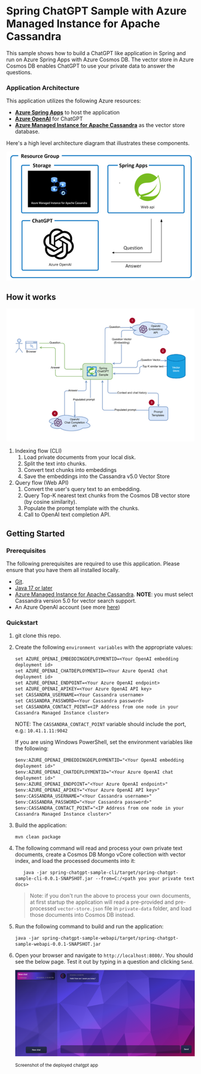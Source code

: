 # Spring ChatGPT Sample with Azure Managed Instance for Apache Cassandra

This sample shows how to build a ChatGPT like application in Spring and run on Azure Spring Apps with Azure Cosmos DB. The vector store in Azure Cosmos DB enables ChatGPT to use your private data to answer the questions.

### Application Architecture

This application utilizes the following Azure resources:

- [**Azure Spring Apps**](https://docs.microsoft.com/azure/spring-apps/) to host the application
- [**Azure OpenAI**](https://docs.microsoft.com/azure/cognitive-services/openai/) for ChatGPT
- [**Azure Managed Instance for Apache Cassandra**](https://aka.ms/CassandraMIVectorStore) as the vector store database.

Here's a high level architecture diagram that illustrates these components.

!["Application architecture diagram"](assets/resources.png)

## How it works

![Workflow](./docs/workflow.png)

1. Indexing flow (CLI)
   1. Load private documents from your local disk.
   1. Split the text into chunks.
   1. Convert text chunks into embeddings
   1. Save the embeddings into the Cassandra v5.0 Vector Store
1. Query flow (Web API)
   1. Convert the user's query text to an embedding.
   1. Query Top-K nearest text chunks from the Cosmos DB vector store (by cosine similarity).
   1. Populate the prompt template with the chunks.
   1. Call to OpenAI text completion API.


## Getting Started

### Prerequisites

The following prerequisites are required to use this application. Please ensure that you have them all installed locally.

- [Git](http://git-scm.com/).
- [Java 17 or later](https://learn.microsoft.com/java/openjdk/install)
- [Azure Managed Instance for Apache Cassandra](https://learn.microsoft.com/azure/managed-instance-apache-cassandra/). **NOTE**: you must select Cassandra version 5.0 for vector search support.
- An Azure OpenAI account (see more [here](https://customervoice.microsoft.com/Pages/ResponsePage.aspx?id=v4j5cvGGr0GRqy180BHbR7en2Ais5pxKtso_Pz4b1_xUOFA5Qk1UWDRBMjg0WFhPMkIzTzhKQ1dWNyQlQCN0PWcu))

### Quickstart

1. git clone this repo.
2. Create the following `environment variables` with the appropriate values:

   ```shell
   set AZURE_OPENAI_EMBEDDINGDEPLOYMENTID=<Your OpenAI embedding deployment id>
   set AZURE_OPENAI_CHATDEPLOYMENTID=<Your Azure OpenAI chat deployment id>
   set AZURE_OPENAI_ENDPOINT=<Your Azure OpenAI endpoint>
   set AZURE_OPENAI_APIKEY=<Your Azure OpenAI API key>
   set CASSANDRA_USERNAME=<Your Cassandra username>
   set CASSANDRA_PASSWORD=<Your Cassandra password>
   set CASSANDRA_CONTACT_POINT=<IP Address from one node in your Cassandra Managed Instance cluster>
   ```
   NOTE: The `CASSANDRA_CONTACT_POINT` variable should include the port, e.g.: `10.41.1.11:9042`

   If you are using Windows PowerShell, set the environment variables like the following:

   ```shell
   $env:AZURE_OPENAI_EMBEDDINGDEPLOYMENTID="<Your OpenAI embedding deployment id>"
   $env:AZURE_OPENAI_CHATDEPLOYMENTID="<Your Azure OpenAI chat deployment id>"
   $env:AZURE_OPENAI_ENDPOINT="<Your Azure OpenAI endpoint>"
   $env:AZURE_OPENAI_APIKEY="<Your Azure OpenAI API key>"
   $env:CASSANDRA_USERNAME="<Your Cassandra username>"
   $env:CASSANDRA_PASSWORD="<Your Cassandra password>"
   $env:CASSANDRA_CONTACT_POINT="<IP Address from one node in your Cassandra Managed Instance cluster>"
   ```


3. Build the application:

   ```shell
   mvn clean package
   ```  

4. The following command will read and process your own private text documents, create a Cosmos DB Mongo vCore collection with vector index, and load the processed documents into it:

   ```shell
      java -jar spring-chatgpt-sample-cli/target/spring-chatgpt-sample-cli-0.0.1-SNAPSHOT.jar --from=C:/<path you your private text docs>

   ```
   > Note: if you don't run the above to process your own documents, at first startup the application will read a pre-provided and pre-processed `vector-store.json` file in `private-data` folder, and load those documents into Cosmos DB instead.

5. Run the following command to build and run the application:

   ```shell
   java -jar spring-chatgpt-sample-webapi/target/spring-chatgpt-sample-webapi-0.0.1-SNAPSHOT.jar
   ```
6. Open your browser and navigate to `http://localhost:8080/`. You should see the below page. Test it out by typing in a question and clicking `Send`.

   !["Screenshot of deployed chatgpt app"](assets/chatgpt.png)

   <sup>Screenshot of the deployed chatgpt app</sup>